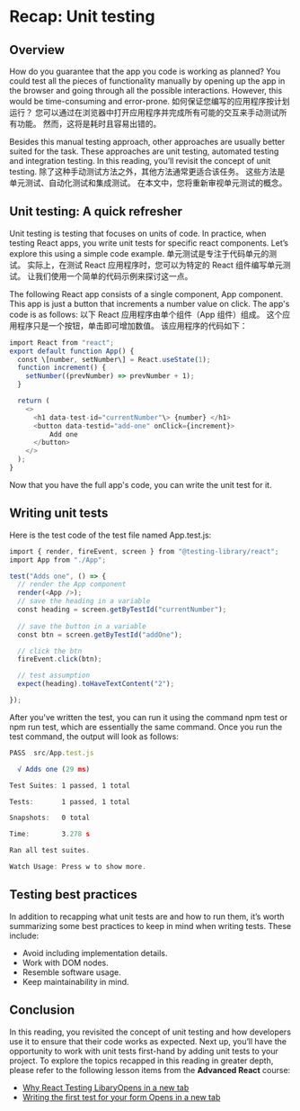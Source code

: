 Recap: Unit testing
===================

**Overview**
------------

How do you guarantee that the app you code is working as planned? You could test all the pieces of functionality manually by opening up the app in the browser and going through all the possible interactions. However, this would be time-consuming and error-prone.
如何保证您编写的应用程序按计划运行？ 您可以通过在浏览器中打开应用程序并完成所有可能的交互来手动测试所有功能。 
然而，这将是耗时且容易出错的。

Besides this manual testing approach, other approaches are usually better suited for the task. These approaches are unit testing, automated testing and integration testing. In this reading, you’ll revisit the concept of unit testing.
除了这种手动测试方法之外，其他方法通常更适合该任务。 
这些方法是单元测试、自动化测试和集成测试。 
在本文中，您将重新审视单元测试的概念。

**Unit testing: A quick refresher**
-----------------------------------

Unit testing is testing that focuses on units of code. In practice, when testing React apps, you write unit tests for specific react components. Let’s explore this using a simple code example.
单元测试是专注于代码单元的测试。 
实际上，在测试 React 应用程序时，您可以为特定的 React 组件编写单元测试。 
让我们使用一个简单的代码示例来探讨这一点。

The following React app consists of a single component, App component. This app is just a button that increments a number value on click. The app's code is as follows:
以下 React 应用程序由单个组件（App 组件）组成。 
这个应用程序只是一个按钮，单击即可增加数值。 
该应用程序的代码如下：

```js
import React from "react";
export default function App() {
  const \[number, setNumber\] = React.useState(1);
  function increment() {
    setNumber((prevNumber) => prevNumber + 1);
  }

  return (
    <>
      <h1 data-test-id="currentNumber"\> {number} </h1> 
      <button data-testid="add-one" onClick={increment}>
          Add one 
      </button>
    </>
  );
}
```

Now that you have the full app's code, you can write the unit test for it.

**Writing unit tests**
----------------------

Here is the test code of the test file named App.test.js:

```js
import { render, fireEvent, screen } from "@testing-library/react";
import App from "./App";

test("Adds one", () => {
  // render the App component
  render(<App />); 
  // save the heading in a variable
  const heading = screen.getByTestId("currentNumber");
 
  // save the button in a variable
  const btn = screen.getByTestId("addOne"); 

  // click the btn
  fireEvent.click(btn); 

  // test assumption
  expect(heading).toHaveTextContent("2");

});
```

After you've written the test, you can run it using the command npm test or npm run test, which are essentially the same command. Once you run the test command, the output will look as follows:

```js
PASS  src/App.test.js

  √ Adds one (29 ms)

Test Suites: 1 passed, 1 total

Tests:       1 passed, 1 total

Snapshots:   0 total

Time:        3.278 s

Ran all test suites.

Watch Usage: Press w to show more.
```

**Testing best practices**
--------------------------

In addition to recapping what unit tests are and how to run them, it’s worth summarizing some best practices to keep in mind when writing tests. These include:

*   Avoid including implementation details.
*   Work with DOM nodes.
*   Resemble software usage.
*   Keep maintainability in mind.

**Conclusion**
--------------

In this reading, you revisited the concept of unit testing and how developers use it to ensure that their code works as expected. 
Next up, you’ll have the opportunity to work with unit tests first-hand by adding unit tests to your project. 
To explore the topics recapped in this reading in greater depth, please refer to the following lesson items from the **Advanced React** course:

*   [Why React Testing LibaryOpens in a new tab](https://www.coursera.org/learn/advanced-react/item/hEwy6)
*   [Writing the first test for your form Opens in a new tab](https://www.coursera.org/learn/advanced-react/lecture/IUGpz/writing-the-first-test-for-your-form)
